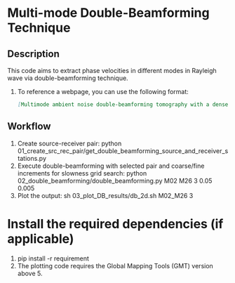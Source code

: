 # Multi-mode Double-Beamforming Technique


## Description
This code aims to extract phase velocities in different modes in Rayleigh wave via double-beamforming technique. 
1. To reference a webpage, you can use the following format:
   ```markdown
   [Multimode ambient noise double-beamforming tomography with a dense linear array: revealing accretionary wedge architecture across Central Taiwan](https://doi.org/10.1093/gji/ggae283)

## Workflow
1. Create source-receiver pair: python 01_create_src_rec_pair/get_double_beamforming_source_and_receiver_stations.py
2. Execute double-beamforming with selected pair and coarse/fine increments for slowness grid search: python 02_double_beamforming/double_beamforming.py M02 M26 3 0.05 0.005
3. Plot the output: sh 03_plot_DB_results/db_2d.sh M02_M26 3

# Install the required dependencies (if applicable)
1. pip install -r requirement
2. The plotting code requires the Global Mapping Tools (GMT) version above 5.